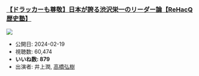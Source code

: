 ### [【ドラッカーも尊敬】日本が誇る渋沢栄一のリーダー論【ReHacQ歴史塾】](https://www.youtube.com/watch?v=jLFYC2dewSU)
[![](https://img.youtube.com/vi/jLFYC2dewSU/sddefault.jpg)](https://www.youtube.com/watch?v=jLFYC2dewSU)
-   公開日: 2024-02-19
-   視聴数: 60,474
-   **いいね数: 879**
-   出演者: 井上潤, [高橋弘樹](/rehacq_fan/people/高橋弘樹 "wikilink")
